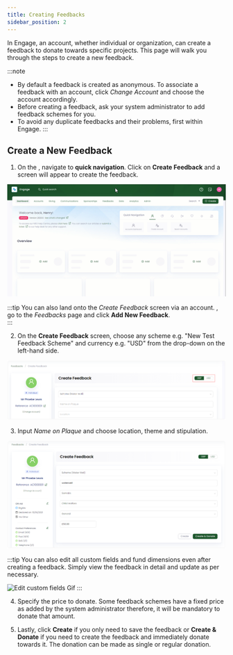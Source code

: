 ```yaml
---
title: Creating Feedbacks
sidebar_position: 2
---
```


In Engage, an account, whether individual or organization, can create a feedback to donate towards specific projects. This page will walk you through the steps to create a new feedback.

:::note
- By default a feedback is created as anonymous. To associate a feedback with an account, click *Change Account* and choose the account accordingly.
- Before creating a feedback, ask your system administrator to add feedback schemes for you.
- To avoid any duplicate feedbacks and their problems, first <K2Link route="" text="search for a feedback" isInternal/> within Engage.
:::

## Create a New Feedback

1. On the <K2Link route="feedbacks" text="Feedbacks dashboard" isEngage />, navigate to **quick navigation**. Click on **Create Feedback** and a screen will appear to create the feedback.

![Create Feedback Quick Navigation](./create-feedback-quick-navigation.gif)

:::tip
You can also land onto the *Create Feedback* screen via an account. <K2Link route="docs/engage/accounts/searching-accounts/" text="Search for an account" isInternal/>, go to the *Feedbacks* page and click **Add New Feedback**.  
:::

2. On the **Create Feedback** screen, choose any scheme e.g. "New Test Feedback Scheme" and currency e.g. "USD" from the drop-down on the left-hand side.

![Choose Scheme and Currency](./choose-scheme-currency.png)

3. Input *Name on Plaque* and choose location, theme and stipulation.  

![Input custom fields](./input-custom-fields.png)

:::tip
You can also edit all custom fields and fund dimensions even after creating a feedback. Simply view the feedback in detail and update as per necessary.

![Edit custom fields Gif](./edit-custom-fields.gif)
:::

4. Specify the price to donate. Some feedback schemes have a fixed price as added by the system administrator therefore, it will be mandatory to donate that amount. 

5. Lastly, click **Create** if you only need to save the feedback or **Create & Donate** if you need to create the feedback and immediately donate towards it. The donation can be made as single or regular donation.
